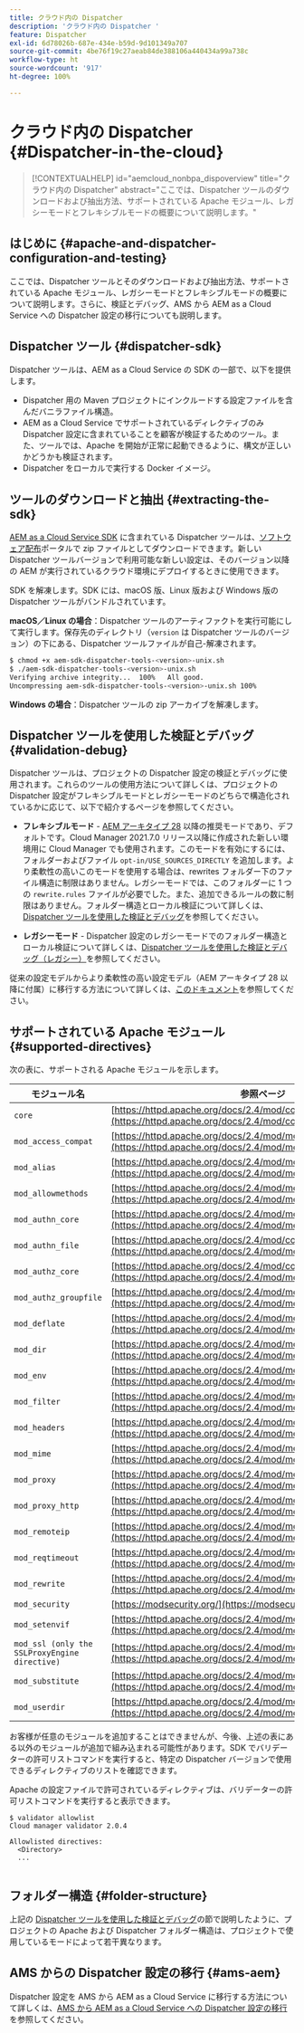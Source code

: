 ```yaml
---
title: クラウド内の Dispatcher
description: 'クラウド内の Dispatcher '
feature: Dispatcher
exl-id: 6d78026b-687e-434e-b59d-9d101349a707
source-git-commit: 4be76f19c27aeab84de388106a440434a99a738c
workflow-type: ht
source-wordcount: '917'
ht-degree: 100%

---
```


# クラウド内の Dispatcher {#Dispatcher-in-the-cloud}

>[!CONTEXTUALHELP]
>id="aemcloud_nonbpa_dispoverview"
>title="クラウド内の Dispatcher"
>abstract="ここでは、Dispatcher ツールのダウンロードおよび抽出方法、サポートされている Apache モジュール、レガシーモードとフレキシブルモードの概要について説明します。"

## はじめに {#apache-and-dispatcher-configuration-and-testing}

ここでは、Dispatcher ツールとそのダウンロードおよび抽出方法、サポートされている Apache モジュール、レガシーモードとフレキシブルモードの概要について説明します。さらに、検証とデバッグ、AMS から AEM as a Cloud Service への Dispatcher 設定の移行についても説明します。

## Dispatcher ツール {#dispatcher-sdk}

Dispatcher ツールは、AEM as a Cloud Service の SDK の一部で、以下を提供します。

* Dispatcher 用の Maven プロジェクトにインクルードする設定ファイルを含んだバニラファイル構造。
* AEM as a Cloud Service でサポートされているディレクティブのみ Dispatcher 設定に含まれていることを顧客が検証するためのツール。また、ツールでは、Apache を開始が正常に起動できるように、構文が正しいかどうかも検証されます。
* Dispatcher をローカルで実行する Docker イメージ。

## ツールのダウンロードと抽出 {#extracting-the-sdk}

[AEM as a Cloud Service SDK](/help/implementing/developing/introduction/aem-as-a-cloud-service-sdk.md) に含まれている Dispatcher ツールは、[ソフトウェア配布](https://downloads.experiencecloud.adobe.com/content/software-distribution/en/aemcloud.html)ポータルで zip ファイルとしてダウンロードできます。新しい Dispatcher ツールバージョンで利用可能な新しい設定は、そのバージョン以降の AEM が実行されているクラウド環境にデプロイするときに使用できます。

SDK を解凍します。SDK には、macOS 版、Linux 版および Windows 版の Dispatcher ツールがバンドルされています。

**macOS／Linux の場合**：Dispatcher ツールのアーティファクトを実行可能にして実行します。保存先のディレクトリ（`version` は Dispatcher ツールのバージョン）の下にある、Dispatcher ツールファイルが自己-解凍されます。

```bash
$ chmod +x aem-sdk-dispatcher-tools-<version>-unix.sh
$ ./aem-sdk-dispatcher-tools-<version>-unix.sh
Verifying archive integrity...  100%   All good.
Uncompressing aem-sdk-dispatcher-tools-<version>-unix.sh 100%
```

**Windows の場合**：Dispatcher ツールの zip アーカイブを解凍します。

## Dispatcher ツールを使用した検証とデバッグ {#validation-debug}

Dispatcher ツールは、プロジェクトの Dispatcher 設定の検証とデバッグに使用されます。これらのツールの使用方法について詳しくは、プロジェクトの Dispatcher 設定がフレキシブルモードとレガシーモードのどちらで構造化されているかに応じて、以下で紹介するページを参照してください。

* **フレキシブルモード** - [AEM アーキタイプ 28](https://experienceleague.adobe.com/docs/experience-manager-core-components/using/developing/archetype/overview.html?lang=ja) 以降の推奨モードであり、デフォルトです。Cloud Manager 2021.7.0 リリース以降に作成された新しい環境用に Cloud Manager でも使用されます。このモードを有効にするには、フォルダーおよびファイル `opt-in/USE_SOURCES_DIRECTLY` を追加します。より柔軟性の高いこのモードを使用する場合は、rewrites フォルダー下のファイル構造に制限はありません。レガシーモードでは、このフォルダーに 1 つの `rewrite.rules` ファイルが必要でした。また、追加できるルールの数に制限はありません。フォルダー構造とローカル検証について詳しくは、[Dispatcher ツールを使用した検証とデバッグ](/help/implementing/dispatcher/validation-debug.md)を参照してください。

* **レガシーモード** - Dispatcher 設定のレガシーモードでのフォルダー構造とローカル検証について詳しくは、[Dispatcher ツールを使用した検証とデバッグ（レガシー）](/help/implementing/dispatcher/validation-debug-legacy.md)を参照してください。

従来の設定モデルからより柔軟性の高い設定モデル（AEM アーキタイプ 28 以降に付属）に移行する方法について詳しくは、[このドキュメント](/help/implementing/dispatcher/validation-debug.md#migrating)を参照してください。

## サポートされている Apache モジュール {#supported-directives}

次の表に、サポートされる Apache モジュールを示します。

| モジュール名 | 参照ページ |
|---|---|
| `core` | [https://httpd.apache.org/docs/2.4/mod/core.html](https://httpd.apache.org/docs/2.4/mod/core.html) |
| `mod_access_compat` | [https://httpd.apache.org/docs/2.4/mod/mod_access_compat.html](https://httpd.apache.org/docs/2.4/mod/mod_access_compat.html) |
| `mod_alias` | [https://httpd.apache.org/docs/2.4/mod/mod_alias.html](https://httpd.apache.org/docs/2.4/mod/mod_alias.html) |
| `mod_allowmethods` | [https://httpd.apache.org/docs/2.4/mod/mod_allowmethods.html](https://httpd.apache.org/docs/2.4/mod/mod_allowmethods.html) |
| `mod_authn_core` | [https://httpd.apache.org/docs/2.4/mod/mod_authn_core.html](https://httpd.apache.org/docs/2.4/mod/mod_authn_core.html) |
| `mod_authn_file` | [https://httpd.apache.org/docs/2.4/mod/core.html](https://httpd.apache.org/docs/2.4/mod/mod_authn_file.html) |
| `mod_authz_core` | [https://httpd.apache.org/docs/2.4/mod/core.html](https://httpd.apache.org/docs/2.4/mod/mod_authz_core.html) |
| `mod_authz_groupfile` | [https://httpd.apache.org/docs/2.4/mod/mod_authz_groupfile.html](https://httpd.apache.org/docs/2.4/mod/mod_authz_groupfile.html) |
| `mod_deflate` | [https://httpd.apache.org/docs/2.4/mod/mod_deflate.html](https://httpd.apache.org/docs/2.4/mod/mod_deflate.html) |
| `mod_dir` | [https://httpd.apache.org/docs/2.4/mod/mod_dir.html](https://httpd.apache.org/docs/2.4/mod/mod_dir.html) |
| `mod_env` | [https://httpd.apache.org/docs/2.4/mod/mod_env.html](https://httpd.apache.org/docs/2.4/mod/mod_env.html) |
| `mod_filter` | [https://httpd.apache.org/docs/2.4/mod/mod_filter.html](https://httpd.apache.org/docs/2.4/mod/mod_filter.html) |
| `mod_headers` | [https://httpd.apache.org/docs/2.4/mod/mod_headers.html](https://httpd.apache.org/docs/2.4/mod/mod_headers.html) |
| `mod_mime` | [https://httpd.apache.org/docs/2.4/mod/mod_mime.html](https://httpd.apache.org/docs/2.4/mod/mod_mime.html) |
| `mod_proxy` | [https://httpd.apache.org/docs/2.4/mod/mod_proxy.html](https://httpd.apache.org/docs/2.4/mod/mod_proxy.html) |
| `mod_proxy_http` | [https://httpd.apache.org/docs/2.4/mod/mod_proxy_http.html](https://httpd.apache.org/docs/2.4/mod/mod_proxy_http.html) |
| `mod_remoteip` | [https://httpd.apache.org/docs/2.4/mod/mod_remoteip.html](https://httpd.apache.org/docs/2.4/mod/mod_remoteip.html) |
| `mod_reqtimeout` | [https://httpd.apache.org/docs/2.4/mod/mod_reqtimeout.html](https://httpd.apache.org/docs/2.4/mod/mod_reqtimeout.html) |
| `mod_rewrite` | [https://httpd.apache.org/docs/2.4/mod/mod_rewrite.html](https://httpd.apache.org/docs/2.4/mod/mod_rewrite.html) |
| `mod_security` | [https://modsecurity.org/](https://modsecurity.org/) |
| `mod_setenvif` | [https://httpd.apache.org/docs/2.4/mod/mod_setenvif.html](https://httpd.apache.org/docs/2.4/mod/mod_setenvif.html) |
| `mod_ssl (only the SSLProxyEngine directive)` | [https://httpd.apache.org/docs/2.4/mod/mod_ssl.html#sslproxyengine](https://httpd.apache.org/docs/2.4/mod/mod_ssl.html#sslproxyengine) |
| `mod_substitute` | [https://httpd.apache.org/docs/2.4/mod/mod_substitute.html](https://httpd.apache.org/docs/2.4/mod/mod_substitute.html) |
| `mod_userdir` | [https://httpd.apache.org/docs/2.4/mod/mod_userdir.html](https://httpd.apache.org/docs/2.4/mod/mod_userdir.html) |

お客様が任意のモジュールを追加することはできませんが、今後、上述の表にある以外のモジュールが追加で組み込まれる可能性があります。SDK でバリデーターの許可リストコマンドを実行すると、特定の Dispatcher バージョンで使用できるディレクティブのリストを確認できます。

Apache の設定ファイルで許可されているディレクティブは、バリデーターの許可リストコマンドを実行すると表示できます。

```
$ validator allowlist
Cloud manager validator 2.0.4
 
Allowlisted directives:
  <Directory>
  ...
  
```

## フォルダー構造 {#folder-structure}

上記の [Dispatcher ツールを使用した検証とデバッグ](#validation-debug)の節で説明したように、プロジェクトの Apache および Dispatcher フォルダー構造は、プロジェクトで使用しているモードによって若干異なります。

## AMS からの Dispatcher 設定の移行 {#ams-aem}

Dispatcher 設定を AMS から AEM as a Cloud Service に移行する方法について詳しくは、[AMS から AEM as a Cloud Service への Dispatcher 設定の移行](/help/implementing/dispatcher/ams-aem.md)を参照してください。
